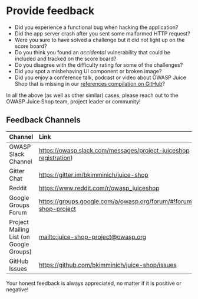 # Provide feedback

* Did you experience a functional bug when hacking the application?
* Did the app server crash after you sent some malformed HTTP request?
* Were you sure to have solved a challenge but it did not light up on
  the score board?
* Do you think you found an _accidental_ vulnerability that could be
  included and tracked on the score board?
* Do you disagree with the difficulty rating for some of the challenges?
* Did you spot a misbehaving UI component or broken image?
* Did you enjoy a conference talk, podcast or video about OWASP Juice
  Shop that is missing in our
  [references compilation on GitHub](https://github.com/bkimminich/juice-shop/blob/master/REFERENCES.md)?

In all the above (as well as other similar) cases, please reach out to
the OWASP Juice Shop team, project leader or community!

## Feedback Channels

| Channel                                 | Link                                                                                                       |
|:----------------------------------------|:-----------------------------------------------------------------------------------------------------------|
| OWASP Slack Channel                     | <https://owasp.slack.com/messages/project-juiceshop> ([Self-registration](https://owasp.org/slack/invite)) |
| Gitter Chat                             | <https://gitter.im/bkimminich/juice-shop>                                                                  |
| Reddit                                  | <https://www.reddit.com/r/owasp_juiceshop>                                                                 |
| Google Groups Forum                     | <https://groups.google.com/a/owasp.org/forum/#!forum/juice-shop-project>                                   |
| Project Mailing List (on Google Groups) | <mailto:juice-shop-project@owasp.org>                                                                      |
| GitHub Issues                           | <https://github.com/bkimminich/juice-shop/issues>                                                          |

Your honest feedback is always appreciated, no matter if it is positive
or negative!

